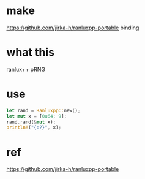 # make
https://github.com/jirka-h/ranluxpp-portable binding
# what this
ranlux++ pRNG

# use
```rust
let rand = Ranluxpp::new();
let mut x = [0u64; 9];
rand.rand(&mut x);
println!("{:?}", x);
```

# ref
https://github.com/jirka-h/ranluxpp-portable
